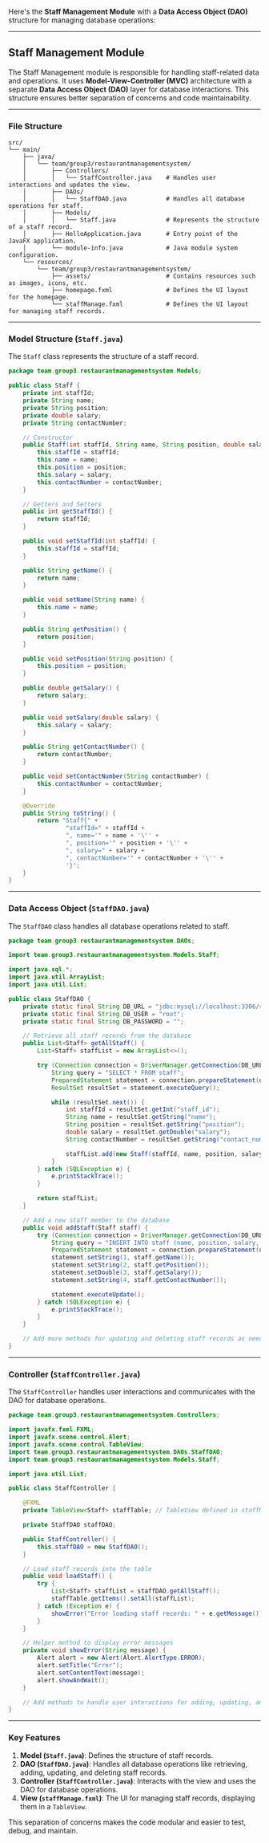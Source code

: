 Here's the **Staff Management Module** with a **Data Access Object (DAO)** structure for managing database operations:

---

## **Staff Management Module**

The Staff Management module is responsible for handling staff-related data and operations. It uses **Model-View-Controller (MVC)** architecture with a separate **Data Access Object (DAO)** layer for database interactions. This structure ensures better separation of concerns and code maintainability.

---

### **File Structure**
```
src/
└── main/
    ├── java/
    │   └── team/group3/restaurantmanagementsystem/
    │       ├── Controllers/
    │       │   └── StaffController.java    # Handles user interactions and updates the view.
    │       ├── DAOs/
    │       │   └── StaffDAO.java           # Handles all database operations for staff.
    │       ├── Models/
    │       │   └── Staff.java              # Represents the structure of a staff record.
    │       ├── HelloApplication.java       # Entry point of the JavaFX application.
    │       └── module-info.java            # Java module system configuration.
    └── resources/
        └── team/group3/restaurantmanagementsystem/
            ├── assets/                     # Contains resources such as images, icons, etc.
            ├── homepage.fxml               # Defines the UI layout for the homepage.
            └── staffManage.fxml            # Defines the UI layout for managing staff records.
```

---

### **Model Structure (`Staff.java`)**

The `Staff` class represents the structure of a staff record.

```java
package team.group3.restaurantmanagementsystem.Models;

public class Staff {
    private int staffId;
    private String name;
    private String position;
    private double salary;
    private String contactNumber;

    // Constructor
    public Staff(int staffId, String name, String position, double salary, String contactNumber) {
        this.staffId = staffId;
        this.name = name;
        this.position = position;
        this.salary = salary;
        this.contactNumber = contactNumber;
    }

    // Getters and Setters
    public int getStaffId() {
        return staffId;
    }

    public void setStaffId(int staffId) {
        this.staffId = staffId;
    }

    public String getName() {
        return name;
    }

    public void setName(String name) {
        this.name = name;
    }

    public String getPosition() {
        return position;
    }

    public void setPosition(String position) {
        this.position = position;
    }

    public double getSalary() {
        return salary;
    }

    public void setSalary(double salary) {
        this.salary = salary;
    }

    public String getContactNumber() {
        return contactNumber;
    }

    public void setContactNumber(String contactNumber) {
        this.contactNumber = contactNumber;
    }

    @Override
    public String toString() {
        return "Staff{" +
                "staffId=" + staffId +
                ", name='" + name + '\'' +
                ", position='" + position + '\'' +
                ", salary=" + salary +
                ", contactNumber='" + contactNumber + '\'' +
                '}';
    }
}
```

---

### **Data Access Object (`StaffDAO.java`)**

The `StaffDAO` class handles all database operations related to staff.

```java
package team.group3.restaurantmanagementsystem.DAOs;

import team.group3.restaurantmanagementsystem.Models.Staff;

import java.sql.*;
import java.util.ArrayList;
import java.util.List;

public class StaffDAO {
    private static final String DB_URL = "jdbc:mysql://localhost:3306/restaurant_db";
    private static final String DB_USER = "root";
    private static final String DB_PASSWORD = "";

    // Retrieve all staff records from the database
    public List<Staff> getAllStaff() {
        List<Staff> staffList = new ArrayList<>();

        try (Connection connection = DriverManager.getConnection(DB_URL, DB_USER, DB_PASSWORD)) {
            String query = "SELECT * FROM staff";
            PreparedStatement statement = connection.prepareStatement(query);
            ResultSet resultSet = statement.executeQuery();

            while (resultSet.next()) {
                int staffId = resultSet.getInt("staff_id");
                String name = resultSet.getString("name");
                String position = resultSet.getString("position");
                double salary = resultSet.getDouble("salary");
                String contactNumber = resultSet.getString("contact_number");

                staffList.add(new Staff(staffId, name, position, salary, contactNumber));
            }
        } catch (SQLException e) {
            e.printStackTrace();
        }

        return staffList;
    }

    // Add a new staff member to the database
    public void addStaff(Staff staff) {
        try (Connection connection = DriverManager.getConnection(DB_URL, DB_USER, DB_PASSWORD)) {
            String query = "INSERT INTO staff (name, position, salary, contact_number) VALUES (?, ?, ?, ?)";
            PreparedStatement statement = connection.prepareStatement(query);
            statement.setString(1, staff.getName());
            statement.setString(2, staff.getPosition());
            statement.setDouble(3, staff.getSalary());
            statement.setString(4, staff.getContactNumber());

            statement.executeUpdate();
        } catch (SQLException e) {
            e.printStackTrace();
        }
    }

    // Add more methods for updating and deleting staff records as needed
}
```

---

### **Controller (`StaffController.java`)**

The `StaffController` handles user interactions and communicates with the DAO for database operations.

```java
package team.group3.restaurantmanagementsystem.Controllers;

import javafx.fxml.FXML;
import javafx.scene.control.Alert;
import javafx.scene.control.TableView;
import team.group3.restaurantmanagementsystem.DAOs.StaffDAO;
import team.group3.restaurantmanagementsystem.Models.Staff;

import java.util.List;

public class StaffController {

    @FXML
    private TableView<Staff> staffTable; // TableView defined in staffManage.fxml

    private StaffDAO staffDAO;

    public StaffController() {
        this.staffDAO = new StaffDAO();
    }

    // Load staff records into the table
    public void loadStaff() {
        try {
            List<Staff> staffList = staffDAO.getAllStaff();
            staffTable.getItems().setAll(staffList);
        } catch (Exception e) {
            showError("Error loading staff records: " + e.getMessage());
        }
    }

    // Helper method to display error messages
    private void showError(String message) {
        Alert alert = new Alert(Alert.AlertType.ERROR);
        alert.setTitle("Error");
        alert.setContentText(message);
        alert.showAndWait();
    }

    // Add methods to handle user interactions for adding, updating, and deleting staff
}
```

---

### **Key Features**

1. **Model (`Staff.java`)**: Defines the structure of staff records.
2. **DAO (`StaffDAO.java`)**: Handles all database operations like retrieving, adding, updating, and deleting staff records.
3. **Controller (`StaffController.java`)**: Interacts with the view and uses the DAO for database operations.
4. **View (`staffManage.fxml`)**: The UI for managing staff records, displaying them in a `TableView`.

This separation of concerns makes the code modular and easier to test, debug, and maintain.